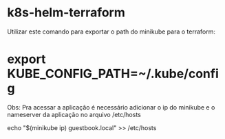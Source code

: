 # k8s-helm-terraform
Utilizar este comando para exportar o path do minikube para o terraform:
# export KUBE_CONFIG_PATH=~/.kube/config

Obs: Pra acessar a aplicação é necessário adicionar o ip do minikube e o nameserver da aplicação no arquivo /etc/hosts

echo "$(minikube ip)  guestbook.local" >> /etc/hosts
